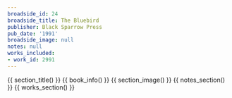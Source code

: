```yaml
---
broadside_id: 24
broadside_title: The Bluebird
publisher: Black Sparrow Press
pub_date: '1991'
broadside_image: null
notes: null
works_included:
- work_id: 2991
---
```


{{ section_title() }}
{{ book_info() }}
{{ section_image() }}
{{ notes_section() }}
{{ works_section() }}
